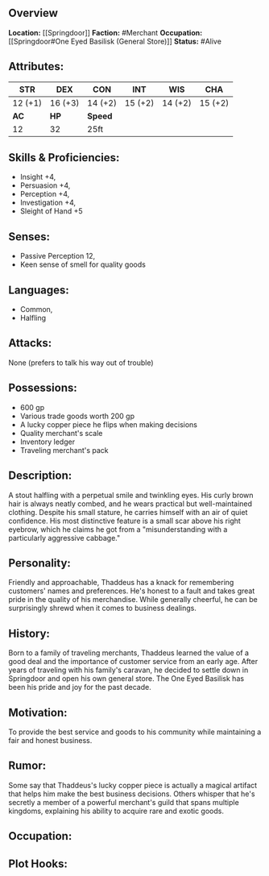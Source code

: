## Overview

**Location:** [[Springdoor]]
**Faction:** #Merchant
**Occupation:** [[Springdoor#One Eyed Basilisk (General Store)]]
**Status:** #Alive

## Attributes:

| **STR** | **DEX** | **CON**   | **INT** | **WIS** | **CHA** |
| ------- | ------- | --------- | ------- | ------- | ------- |
| 12 (+1) | 16 (+3) | 14 (+2)   | 15 (+2) | 14 (+2) | 15 (+2) |
| **AC**  | **HP**  | **Speed** |         |         |         |
| 12      | 32      | 25ft      |         |         |         |

## Skills & Proficiencies:

- Insight +4,
- Persuasion +4,
- Perception +4,
- Investigation +4,
- Sleight of Hand +5

## Senses:

- Passive Perception 12,
- Keen sense of smell for quality goods

## Languages:

- Common,
- Halfling

## Attacks:

None (prefers to talk his way out of trouble)

## Possessions:

- 600 gp
- Various trade goods worth 200 gp
- A lucky copper piece he flips when making decisions
- Quality merchant's scale
- Inventory ledger
- Traveling merchant's pack

## Description:

A stout halfling with a perpetual smile and twinkling eyes. His curly brown hair is always neatly combed, and he wears practical but well-maintained clothing. Despite his small stature, he carries himself with an air of quiet confidence. His most distinctive feature is a small scar above his right eyebrow, which he claims he got from a "misunderstanding with a particularly aggressive cabbage."

## Personality:

Friendly and approachable, Thaddeus has a knack for remembering customers' names and preferences. He's honest to a fault and takes great pride in the quality of his merchandise. While generally cheerful, he can be surprisingly shrewd when it comes to business dealings.

## History:

Born to a family of traveling merchants, Thaddeus learned the value of a good deal and the importance of customer service from an early age. After years of traveling with his family's caravan, he decided to settle down in Springdoor and open his own general store. The One Eyed Basilisk has been his pride and joy for the past decade.

## Motivation:

To provide the best service and goods to his community while maintaining a fair and honest business.

## Rumor:

Some say that Thaddeus's lucky copper piece is actually a magical artifact that helps him make the best business decisions. Others whisper that he's secretly a member of a powerful merchant's guild that spans multiple kingdoms, explaining his ability to acquire rare and exotic goods.

## Occupation:

## Plot Hooks:
